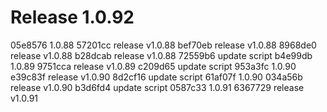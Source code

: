 # Release 1.0.92

05e8576 1.0.88
57201cc release v1.0.88
bef70eb release v1.0.88
8968de0 release v1.0.88
b28dcab release v1.0.88
72559b6 update script
b4e99db 1.0.89
9751cca release v1.0.89
c209d65 update script
953a3fc 1.0.90
e39c83f release v1.0.90
8d2cf16 update script
61af07f 1.0.90
034a56b release v1.0.90
b3d6fd4 update script
0587c33 1.0.91
6367729 release v1.0.91
